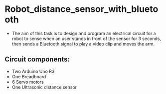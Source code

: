 # Robot_distance_sensor_with_bluetooth
- The aim of this task is to design and program an electrical circuit for a robot to sense when an user stands in front of the sensor for 3 seconds, then sends a Bluetooth signal to play a video clip and moves the arm.

## Circuit components:
- Two Arduino Uno R3
- One Breadboard
- 6 Servo motors
- One Ultrasonic distance sensor
